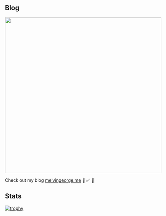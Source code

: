 ## Blog

[<img width="500" src="https://melvingeorge.me/metame.png"/>](https://melvingeorge.me)
 

Check out my blog [melvingeorge.me](https://melvingeorge.me) 🚀 ✅ 🦄

## Stats
[![trophy](https://github-profile-trophy.vercel.app/?username=melvin2016&column=3&margin-w=15&margin-h=15&theme=onedark)](https://github.com/ryo-ma/github-profile-trophy)

